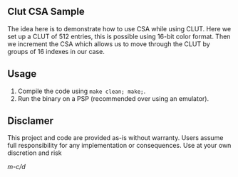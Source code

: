 ## Clut CSA Sample

The idea here is to demonstrate how to use CSA while using CLUT. Here we set up a CLUT of 512 entries, this is possible using 16-bit color format. Then we increment the CSA which allows us to move through the CLUT by groups of 16 indexes in our case.

## Usage
1. Compile the code using `make clean; make;`.
2. Run the binary on a PSP (recommended over using an emulator).

## Disclamer
This project and code are provided as-is without warranty. Users assume full responsibility for any implementation or consequences. Use at your own discretion and risk

*m-c/d*
